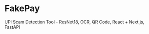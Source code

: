  # FakePay
 
UPI Scam Detection Tool - ResNet18, OCR, QR Code, React + Next.js, FastAPI
  
 

  
 
 
   
  
 
   
 
 
